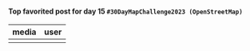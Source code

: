 #### Top favorited post for day 15 `#30DayMapChallenge2023 (OpenStreetMap)`
| media | user | 
|-------|------|
|  |  |